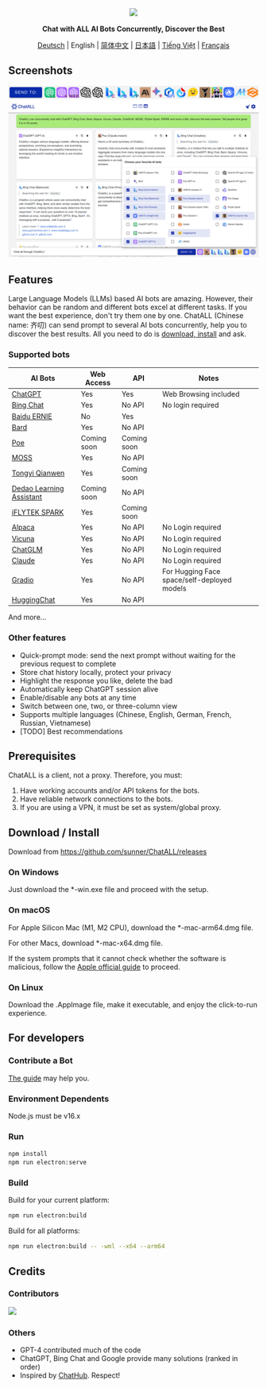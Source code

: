<div align="center">
  <img src="src/assets/logo-cover.png" width=256></img>
  <p><strong>Chat with ALL AI Bots Concurrently, Discover the Best</strong></p>

[Deutsch](README_DE-DE.md) | English | [简体中文](README_ZH-CN.md) | [日本語](README_JA-JP.md) | [Tiếng Việt](README_VI-VN.md) | [Français](README_FR-FR.md)

</div>

## Screenshots

![Screenshot](screenshots/screenshot-2.png?raw=true)
![Screenshot](screenshots/screenshot-1.png?raw=true)

## Features

Large Language Models (LLMs) based AI bots are amazing. However, their behavior can be random and different bots excel at different tasks. If you want the best experience, don't try them one by one. ChatALL (Chinese name: 齐叨) can send prompt to several AI bots concurrently, help you to discover the best results. All you need to do is [download, install](https://github.com/sunner/ChatALL/releases) and ask.

### Supported bots

| AI Bots                                                      | Web Access  | API         | Notes                                       |
| ------------------------------------------------------------ | ----------- | ----------- | ------------------------------------------- |
| [ChatGPT](https://chat.openai.com)                           | Yes         | Yes         | Web Browsing included                       |
| [Bing Chat](https://www.bing.com/new)                        | Yes         | No API      | No login required                           |
| [Baidu ERNIE](https://yiyan.baidu.com/)                      | No          | Yes         |                                             |
| [Bard](https://bard.google.com/)                             | Yes         | No API      |                                             |
| [Poe](https://poe.com/)                                      | Coming soon | Coming soon |                                             |
| [MOSS](https://moss.fastnlp.top/)                            | Yes         | No API      |                                             |
| [Tongyi Qianwen](http://tongyi.aliyun.com/)                  | Yes         | Coming soon |                                             |
| [Dedao Learning Assistant](https://ai.dedao.cn/)             | Coming soon | No API      |                                             |
| [iFLYTEK SPARK](http://xinghuo.xfyun.cn/)                    | Yes         | Coming soon |                                             |
| [Alpaca](https://crfm.stanford.edu/2023/03/13/alpaca.html)   | Yes         | No API      | No Login required                           |
| [Vicuna](https://lmsys.org/blog/2023-03-30-vicuna/)          | Yes         | No API      | No Login required                           |
| [ChatGLM](https://chatglm.cn/blog)                           | Yes         | No API      | No Login required                           |
| [Claude](https://www.anthropic.com/index/introducing-claude) | Yes         | No API      | No Login required                           |
| [Gradio](https://gradio.app/)                                | Yes         | No API      | For Hugging Face space/self-deployed models |
| [HuggingChat](https://huggingface.co/chat/)                  | Yes         | No API      |                                             |

And more...

### Other features

- Quick-prompt mode: send the next prompt without waiting for the previous request to complete
- Store chat history locally, protect your privacy
- Highlight the response you like, delete the bad
- Automatically keep ChatGPT session alive
- Enable/disable any bots at any time
- Switch between one, two, or three-column view
- Supports multiple languages (Chinese, English, German, French, Russian, Vietnamese)
- [TODO] Best recommendations

## Prerequisites

ChatALL is a client, not a proxy. Therefore, you must:

1. Have working accounts and/or API tokens for the bots.
2. Have reliable network connections to the bots.
3. If you are using a VPN, it must be set as system/global proxy.

## Download / Install

Download from https://github.com/sunner/ChatALL/releases

### On Windows

Just download the \*-win.exe file and proceed with the setup.

### On macOS

For Apple Silicon Mac (M1, M2 CPU), download the \*-mac-arm64.dmg file.

For other Macs, download \*-mac-x64.dmg file.

If the system prompts that it cannot check whether the software is malicious, follow the [Apple official guide](https://support.apple.com/guide/mac-help/apple-cant-check-app-for-malicious-software-mchleab3a043/mac) to proceed.

### On Linux

Download the .AppImage file, make it executable, and enjoy the click-to-run experience.

## For developers

### Contribute a Bot

[The guide](https://github.com/sunner/ChatALL/wiki/%E5%A6%82%E4%BD%95%E6%B7%BB%E5%8A%A0%E4%B8%80%E4%B8%AA%E6%96%B0%E7%9A%84-AI-%E5%AF%B9%E8%AF%9D%E6%9C%BA%E5%99%A8%E4%BA%BA) may help you.

### Environment Dependents

Node.js must be v16.x

### Run

```bash
npm install
npm run electron:serve
```

### Build

Build for your current platform:

```bash
npm run electron:build
```

Build for all platforms:

```bash
npm run electron:build -- -wml --x64 --arm64
```

## Credits

### Contributors

<a href="https://github.com/sunner/ChatALL/graphs/contributors">
  <img src="https://contrib.rocks/image?repo=sunner/ChatALL" />
</a>

### Others

- GPT-4 contributed much of the code
- ChatGPT, Bing Chat and Google provide many solutions (ranked in order)
- Inspired by [ChatHub](https://github.com/chathub-dev/chathub). Respect!
